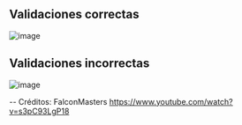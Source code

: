 ## Validaciones correctas
![image](https://github.com/user-attachments/assets/7571102b-6271-4abb-95f0-44bb0b81063c)

## Validaciones incorrectas
![image](https://github.com/user-attachments/assets/b42ee0b6-ceb8-4e90-95f4-4165169aca1e)

-- Créditos: FalconMasters https://www.youtube.com/watch?v=s3pC93LgP18
